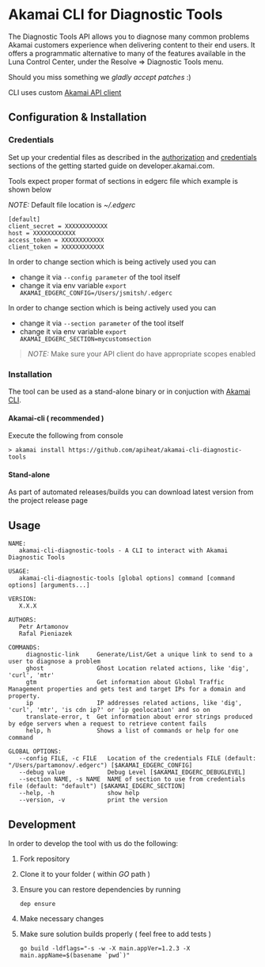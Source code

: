 # Akamai CLI for Diagnostic Tools

The Diagnostic Tools API allows you to diagnose many common problems Akamai customers experience when delivering content to their end users. It offers a programmatic alternative to many of the features available in the Luna Control Center, under the Resolve ⇒ Diagnostic Tools menu.

Should you miss something we *gladly accept patches* :)

CLI uses custom [Akamai API client](https://github.com/apiheat/go-edgegrid)

## Configuration & Installation

### Credentials

Set up your credential files as described in the [authorization](https://developer.akamai.com/introduction/Prov_Creds.html) and [credentials](https://developer.akamai.com/introduction/Conf_Client.html) sections of the getting started guide on developer.akamai.com.

Tools expect proper format of sections in edgerc file which example is shown below

*NOTE:* Default file location is *~/.edgerc*

```
[default]
client_secret = XXXXXXXXXXXX
host = XXXXXXXXXXXX
access_token = XXXXXXXXXXXX
client_token = XXXXXXXXXXXX
```

In order to change section which is being actively used you can

* change it via `--config parameter` of the tool itself
* change it via env variable `export AKAMAI_EDGERC_CONFIG=/Users/jsmitsh/.edgerc`

In order to change section which is being actively used you can

* change it via `--section parameter` of the tool itself
* change it via env variable `export AKAMAI_EDGERC_SECTION=mycustomsection`

> *NOTE:* Make sure your API client do have appropriate scopes enabled

### Installation

The tool can be used as a stand-alone binary or in conjuction with [Akamai CLI](https://developer.akamai.com/cli).

#### Akamai-cli ( recommended )

Execute the following from console

```shell
> akamai install https://github.com/apiheat/akamai-cli-diagnostic-tools
```

#### Stand-alone

As part of automated releases/builds you can download latest version from the project release page

## Usage

```shell
NAME:
   akamai-cli-diagnostic-tools - A CLI to interact with Akamai Diagnostic Tools

USAGE:
   akamai-cli-diagnostic-tools [global options] command [command options] [arguments...]

VERSION:
   X.X.X

AUTHORS:
   Petr Artamonov
   Rafal Pieniazek

COMMANDS:
     diagnostic-link     Generate/List/Get a unique link to send to a user to diagnose a problem
     ghost               Ghost Location related actions, like 'dig', 'curl', 'mtr'
     gtm                 Get information about Global Traffic Management properties and gets test and target IPs for a domain and property.
     ip                  IP addresses related actions, like 'dig', 'curl', 'mtr', 'is cdn ip?' or 'ip geolocation' and so on
     translate-error, t  Get information about error strings produced by edge servers when a request to retrieve content fails
     help, h             Shows a list of commands or help for one command

GLOBAL OPTIONS:
   --config FILE, -c FILE   Location of the credentials FILE (default: "/Users/partamonov/.edgerc") [$AKAMAI_EDGERC_CONFIG]
   --debug value            Debug Level [$AKAMAI_EDGERC_DEBUGLEVEL]
   --section NAME, -s NAME  NAME of section to use from credentials file (default: "default") [$AKAMAI_EDGERC_SECTION]
   --help, -h               show help
   --version, -v            print the version
```

## Development

In order to develop the tool with us do the following:

1. Fork repository
1. Clone it to your folder ( within *GO* path )
1. Ensure you can restore dependencies by running

   ```shell
   dep ensure
   ```

1. Make necessary changes
1. Make sure solution builds properly ( feel free to add tests )

   ```shell
   go build -ldflags="-s -w -X main.appVer=1.2.3 -X main.appName=$(basename `pwd`)"
   ```
